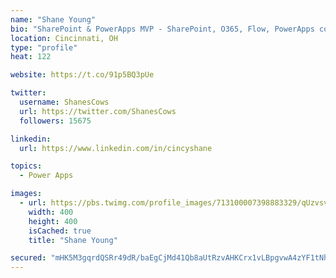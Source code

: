 ```yaml
---
name: "Shane Young"
bio: "SharePoint & PowerApps MVP - SharePoint, O365, Flow, PowerApps consulting? @PowerApps911 | Pure Snark? You found it."
location: Cincinnati, OH
type: "profile"
heat: 122

website: https://t.co/91p5BQ3pUe

twitter:
  username: ShanesCows
  url: https://twitter.com/ShanesCows
  followers: 15675

linkedin:
  url: https://www.linkedin.com/in/cincyshane

topics:
  - Power Apps

images:
  - url: https://pbs.twimg.com/profile_images/713100007398883329/qUzvsvQ3_400x400.jpg
    width: 400
    height: 400
    isCached: true
    title: "Shane Young"

secured: "mHK5M3gqrdQSRr49dR/baEgCjMd41Qb8aUtRzvAHKCrx1vLBpgvwA4zYF1tNhhb0sZiVPsbjGneZd7lXUyU7Ixma0LtLZmXJr45tnDgvRDBy+6Vf8FCwxJGE8cgyUKHJv9yn6ZH+vtqkIc8OA9e9wjRTr3P48iIxBfy+6epgVq4p8H858b08IJ6eEejT+nB3HR3ECYe2n3nbwOahNJpxEjPqfDObMBxyv02YPhkQwVKY90heLSE9EEyT9+ROLfQCdM/BXZUG/GX2VOubVaZKZJ3eu4bwlGkIe7mihAZWh3zaH4ZcIE2Oxtk8htgIskI5/sX6Htg8HcTotJiMwXia2F2LRewIaSDHAVkLXTtD+PRpN+ZwZOFV6fYIFoW9ljiqiHlWXv6RLc1yBvGn+ayyik0L3y5ZMk+tWWgR5bGv4FA=;phMJ7682SunhEAku5cTgQA=="
---
```


